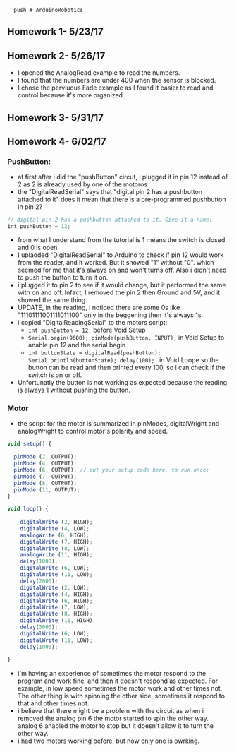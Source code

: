       push # ArduinoRobotics
## Homework 1- 5/23/17

## Homework 2- 5/26/17
* I opened the AnalogRead example to read the numbers.
* I found that the numbers are under 400 when the sensor is blocked.
* I chose the perviuous Fade example as I found it easier to read and control because it's more organized.

## Homework 3- 5/31/17

## Homework 4- 6/02/17
### PushButton:
* at first after i did the "pushButton" circut, i plugged it in pin 12 instead of 2 as 2 is already used by one of the motoros
* the "DigitalReadSerial" says that "digital pin 2 has a pushbutton attached to it" does it mean that there is a pre-programmed pushbutton in pin 2?
```Javascript
// digital pin 2 has a pushbutton attached to it. Give it a name:
int pushButton = 12;
```

* from what I understand from the tutorial is 1 means the switch is closed and 0 is open.
* I uplaoded "DigitalReadSerial" to Arduino to check if pin 12 would work from the reader, and it worked. But it showed "1" without "0". which seemed for me that it's always on and won't turns off. Also i didn't need to push the button to turn it on.
* i plugged it to pin 2 to see if it would change, but it performed the same with on and off. Infact, I removed the pin 2 then Ground and 5V, and it showed the same thing.
* UPDATE, in the reading, i noticed there are some 0s like "11101111001111011100" only in the beggening then it's always 1s.
* i copied "DigitalReadingSerial" to the motors script:
  * ```int pushButton = 12;``` before Void Setup
  * ```Serial.begin(9600); pinMode(pushButton, INPUT);``` in Void Setup to anable pin 12 and the serial begin
  * ```int buttonState = digitalRead(pushButton); Serial.println(buttonState); delay(100); ``` in Void Loope so the button can be read and        then printed every 100, so i can check if the switch is on or off.
* Unfortunatly the button is not working as expected because the reading is always 1 without pushing the button.
### Motor
* the script for the motor is summarized in pinModes, digitalWright and analogWright to control motor's polarity and speed.
```Javascript 
void setup() {

  pinMode (2, OUTPUT);
  pinMode (4, OUTPUT);
  pinMode (6, OUTPUT); // put your setup code here, to run once:
  pinMode (7, OUTPUT);
  pinMode (8, OUTPUT);
  pinMode (11, OUTPUT);
}

void loop() {
  
    digitalWrite (2, HIGH);
    digitalWrite (4, LOW);
    analogWrite (6, HIGH);
    digitalWrite (7, HIGH);
    digitalWrite (8, LOW);
    analogWrite (11, HIGH);
    delay(1000);
    digitalWrite (6, LOW);
    digitalWrite (11, LOW);
    delay(2000);
    digitalWrite (2, LOW);
    digitalWrite (4, HIGH);
    digitalWrite (6, HIGH);
    digitalWrite (7, LOW);
    digitalWrite (8, HIGH);
    digitalWrite (11, HIGH);
    delay(3000);
    digitalWrite (6, LOW);
    digitalWrite (11, LOW);
    delay(1000);
  
}
```
* i'm having an experience of sometimes the motor respond to the program and work fine, and then it doesn't respond as expected. For example, in low speed sometimes the motor work and other times not. The other thing is with spinning the other side, sometimes it respond to that and other times not.
* i believe that there might be a problem with the circuit as when i removed the analog pin 6 the motor started to spin the other way. analog 6 anabled the motor to stop but it doesn't allow it to turn the other way.
* i had two motors working before, but now only one is owrking.
